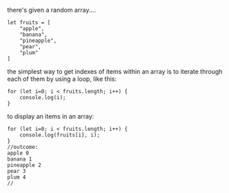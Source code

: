 there's given a random array....

````
let fruits = [
    "apple",
    "banana",
    "pineapple",
    "pear",
    "plum"
]
````
the simplest way to get indexes of items within an array is to iterate through each of them by using a loop, like this:
````
for (let i=0; i < fruits.length; i++) {
    console.log(i);
}
````
to display an items in an array:
````
for (let i=0; i < fruits.length; i++) {
    console.log(fruits[i], i);
}
//outcome:
apple 0
banana 1
pineapple 2
pear 3
plum 4
//
````

